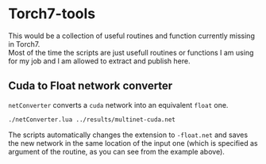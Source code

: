 Torch7-tools
============

This would be a collection of useful routines and function currently missing in Torch7.  
Most of the time the scripts are just usefull routines or functions I am using for my job and I am allowed to extract and publish here.

## Cuda to Float network converter
`netConverter` converts a `cuda` network into an equivalent `float` one.
```bash
./netConverter.lua ../results/multinet-cuda.net
```
The scripts automatically changes the extension to `-float.net` and saves the new network in the same location of the input one (which is specified as argument of the routine, as you can see from the example above).
